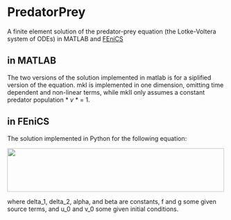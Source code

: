 # PredatorPrey
A finite element solution of the predator-prey equation (the Lotke-Voltera system of ODEs) in MATLAB and [FEniCS](https://fenicsproject.org/olddocs/dolfin/latest/python/index.html)

## in MATLAB
The two versions of the solution implemented in matlab is for a siplified version of the equation. 
mkI is implemented in one dimension, omitting time dependent and non-linear terms, while mkII only assumes a constant predator population * *v* * = 1.

## in FEniCS
The solution implemented in Python  for the following equation:

<img src="https://user-images.githubusercontent.com/62762922/110867495-1fe2eb80-82c7-11eb-80c2-0e6d1576a227.png" data-canonical-src="https://user-images.githubusercontent.com/62762922/110867495-1fe2eb80-82c7-11eb-80c2-0e6d1576a227.png" width="500" height="100" />

where delta_1, delta_2, alpha, and beta are constants, f and g some given source terms, and u_0 and v_0 some given initial conditions.
